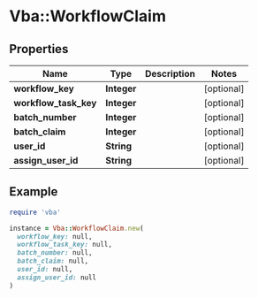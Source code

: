 # Vba::WorkflowClaim

## Properties

| Name | Type | Description | Notes |
| ---- | ---- | ----------- | ----- |
| **workflow_key** | **Integer** |  | [optional] |
| **workflow_task_key** | **Integer** |  | [optional] |
| **batch_number** | **Integer** |  | [optional] |
| **batch_claim** | **Integer** |  | [optional] |
| **user_id** | **String** |  | [optional] |
| **assign_user_id** | **String** |  | [optional] |

## Example

```ruby
require 'vba'

instance = Vba::WorkflowClaim.new(
  workflow_key: null,
  workflow_task_key: null,
  batch_number: null,
  batch_claim: null,
  user_id: null,
  assign_user_id: null
)
```

